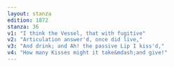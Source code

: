 ```yaml
---
layout: stanza
edition: 1872
stanza: 36
v1: "I think the Vessel, that with fugitive"
v2: "Articulation answer'd, once did live,"
v3: "And drink; and Ah! the passive Lip I kiss'd,"
v4: "How many Kisses might it take&mdash;and give!"
---
```


